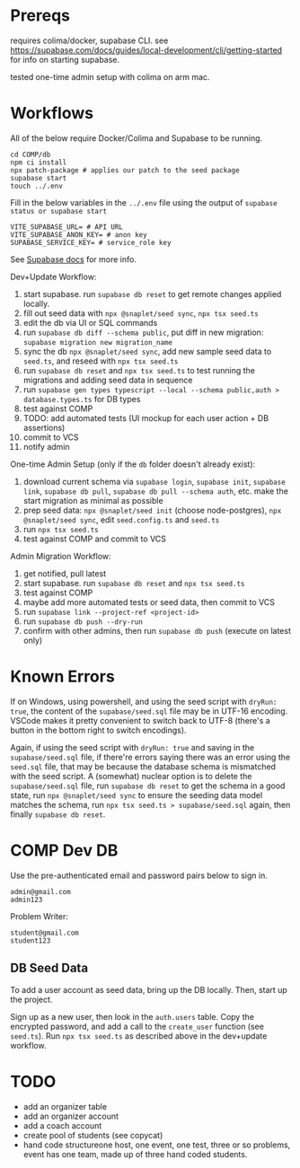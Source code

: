 # Prereqs

requires colima/docker, supabase CLI. see https://supabase.com/docs/guides/local-development/cli/getting-started for info on starting supabase.

tested one-time admin setup with colima on arm mac. 

# Workflows

All of the below require Docker/Colima and Supabase to be running.

```
cd COMP/db
npm ci install
npx patch-package # applies our patch to the seed package
supabase start 
touch ../.env
```
Fill in the below variables in the `../.env` file using the output of `supabase status or supabase start`
```
VITE_SUPABASE_URL= # API URL
VITE_SUPABASE_ANON_KEY= # anon key
SUPABASE_SERVICE_KEY= # service_role key
```

See [Supabase docs](https://supabase.com/docs/guides/local-development/cli/getting-started) for more info.

Dev+Update Workflow:
1. start supabase. run `supabase db reset` to get remote changes applied locally.
2. fill out seed data with `npx @snaplet/seed sync`, `npx tsx seed.ts`
3. edit the db via UI or SQL commands
4. run `supabase db diff --schema public`, put diff in new migration: `supabase migration new migration_name`
5. sync the db `npx @snaplet/seed sync`, add new sample seed data to `seed.ts`, and reseed with `npx tsx seed.ts`
6. run `supabase db reset` and `npx tsx seed.ts` to test running the migrations and adding seed data in sequence
7. run `supabase gen types typescript --local --schema public,auth > database.types.ts` for DB types
8. test against COMP
9. TODO: add automated tests (UI mockup for each user action + DB assertions)
10. commit to VCS
11. notify admin

One-time Admin Setup (only if the `db` folder doesn't already exist):
1. download current schema via `supabase login`, `supabase init`, `supabase link`, `supabase db pull`, `supabase db pull --schema auth`, etc. make the start migration as minimal as possible
2. prep seed data: `npx @snaplet/seed init` (choose node-postgres), `npx @snaplet/seed sync`, edit `seed.config.ts` and `seed.ts`
3. run `npx tsx seed.ts`
4. test against COMP and commit to VCS

Admin Migration Workflow:
1. get notified, pull latest
2. start supabase. run `supabase db reset` and `npx tsx seed.ts`
3. test against COMP
4. maybe add more automated tests or seed data, then commit to VCS
5. run `supabase link --project-ref <project-id>`
6. run `supabase db push --dry-run`
7. confirm with other admins, then run `supabase db push` (execute on latest only)

# Known Errors

If on Windows, using powershell, and using the seed script with `dryRun: true`,
the content of the `supabase/seed.sql` file may be in UTF-16 encoding. VSCode makes
it pretty convenient to switch back to UTF-8 (there's a button in the bottom right
to switch encodings).


Again, if using the seed script with `dryRun: true` and saving in the `supabase/seed.sql`
file, if there're errors saying there was an error using the `seed.sql` file, that may
be because the database schema is mismatched with the seed script. A (somewhat)
nuclear option is to delete the `supabase/seed.sql` file, run `supabase db reset`
to get the schema in a good state, run `npx @snaplet/seed sync` to ensure the
seeding data model matches the schema, run `npx tsx seed.ts > supabase/seed.sql`
again, then finally `supabase db reset`.

# COMP Dev DB

Use the pre-authenticated email and password pairs below to sign in.
```
admin@gmail.com
admin123
```
Problem Writer:
```
student@gmail.com
student123
```

## DB Seed Data

To add a user account as seed data, bring up the DB locally. Then, start up the project.

Sign up as a new user, then look in the `auth.users` table. Copy the encrypted password, and add a call to the
`create_user` function (see `seed.ts`). Run `npx tsx seed.ts` as described above in the dev+update workflow.

# TODO

- add an organizer table
- add an organizer account
- add a coach account
- create pool of students (see copycat)
- hand code structureone host, one event, one test, three or so problems, event has one team, made up of three hand coded students.

